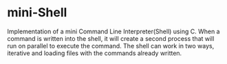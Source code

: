 # mini-Shell
Implementation of a mini Command Line Interpreter(Shell) using C.
When a command is written into the shell, it will create a second process that will run on parallel to execute the command. The shell can work in two ways, iterative and loading files with the commands already written.
